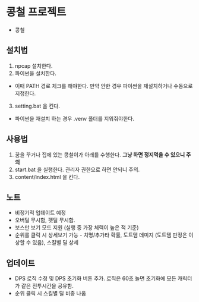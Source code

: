 # 콩철 프로젝트

- 콩철

## 설치법

1. npcap 설치한다.
2. 파이썬을 설치한다.
  - 이때 PATH 경로 체크를 해야한다. 만약 안한 경우 파이썬을 재설치하거나 수동으로 지정한다.
3. setting.bat 을 킨다.
  - 파이썬을 재설치 하는 경우 .venv 폴더를 지워줘야한다.

## 사용법

1. 꿈을 꾸거나 집에 있는 콩철이가 아래를 수행한다. __그냥 하면 정지먹을 수 있으니 주의__
3. start.bat 을 실행한다. 관리자 권한으로 하면 안되니 주의.
4. content/index.html 을 킨다.

## 노트

+ 비정기적 업데이트 예정
+ 오버딜 무시함, 펫딜 무시함.
+ 보스만 보기 모드 지원 (실행 중 가장 체력이 높은 적 기준)
+ 순위를 클릭 시 상세보기 가능 - 치명/추가타 확률, 도트뎀 데미지 (도트뎀 판정은 이상할 수 있음), 스킬별 딜 상세

## 업데이트

+ DPS 로직 수정 및 DPS 초기화 버튼 추가. 로직은 60초 놀면 초기화에 모든 캐릭터가 같은 전투시간을 공유함.
+ 순위 클릭 시 스킬별 딜 비중 나옴
